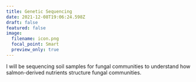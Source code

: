 ```yaml
---
title: Genetic Sequencing
date: 2021-12-08T19:06:24.598Z
draft: false
featured: false
image:
  filename: icon.png
  focal_point: Smart
  preview_only: true
---
```

I will be sequencing soil samples for fungal communities to understand how salmon-derived nutrients structure fungal communities.